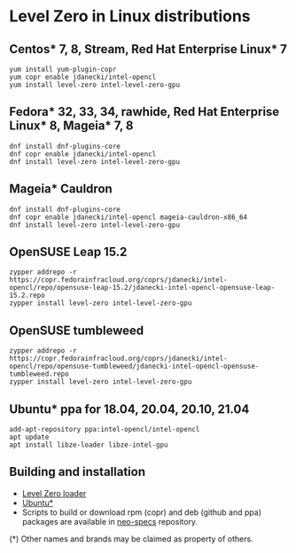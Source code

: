 <!---

Copyright (C) 2020-2021 Intel Corporation

SPDX-License-Identifier: MIT

-->

# Level Zero in Linux distributions

## Centos* 7, 8, Stream, Red Hat Enterprise Linux* 7

```
yum install yum-plugin-copr
yum copr enable jdanecki/intel-opencl
yum install level-zero intel-level-zero-gpu
```

## Fedora* 32, 33, 34, rawhide, Red Hat Enterprise Linux* 8, Mageia* 7, 8

```
dnf install dnf-plugins-core
dnf copr enable jdanecki/intel-opencl
dnf install level-zero intel-level-zero-gpu
```

## Mageia* Cauldron

```
dnf install dnf-plugins-core
dnf copr enable jdanecki/intel-opencl mageia-cauldron-x86_64
dnf install level-zero intel-level-zero-gpu
```

## OpenSUSE Leap 15.2

```
zypper addrepo -r https://copr.fedorainfracloud.org/coprs/jdanecki/intel-opencl/repo/opensuse-leap-15.2/jdanecki-intel-opencl-opensuse-leap-15.2.repo
zypper install level-zero intel-level-zero-gpu
```

## OpenSUSE tumbleweed

```
zypper addrepo -r https://copr.fedorainfracloud.org/coprs/jdanecki/intel-opencl/repo/opensuse-tumbleweed/jdanecki-intel-opencl-opensuse-tumbleweed.repo
zypper install level-zero intel-level-zero-gpu
```

## Ubuntu* ppa for 18.04, 20.04, 20.10, 21.04

```
add-apt-repository ppa:intel-opencl/intel-opencl
apt update
apt install libze-loader libze-intel-gpu
```

## Building and installation

* [Level Zero loader](https://github.com/oneapi-src/level-zero#building-and-installing)
* [Ubuntu*](https://github.com/intel/compute-runtime/blob/master/level_zero/doc/BUILD.md)
* Scripts to build or download rpm (copr) and deb (github and ppa) packages are available in [neo-specs](https://github.com/JacekDanecki/neo-specs) repository.

(*) Other names and brands may be claimed as property of others.
